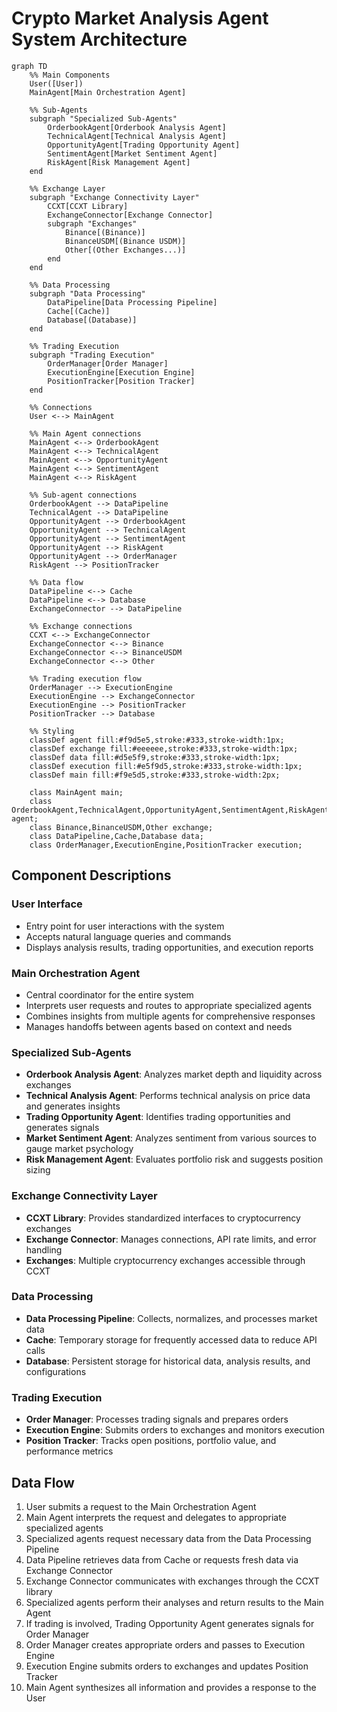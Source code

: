 # Crypto Market Analysis Agent System Architecture

```mermaid
graph TD
    %% Main Components
    User([User])
    MainAgent[Main Orchestration Agent]
    
    %% Sub-Agents
    subgraph "Specialized Sub-Agents"
        OrderbookAgent[Orderbook Analysis Agent]
        TechnicalAgent[Technical Analysis Agent]
        OpportunityAgent[Trading Opportunity Agent]
        SentimentAgent[Market Sentiment Agent]
        RiskAgent[Risk Management Agent]
    end
    
    %% Exchange Layer
    subgraph "Exchange Connectivity Layer"
        CCXT[CCXT Library]
        ExchangeConnector[Exchange Connector]
        subgraph "Exchanges"
            Binance[(Binance)]
            BinanceUSDM[(Binance USDM)]
            Other[(Other Exchanges...)]
        end
    end
    
    %% Data Processing
    subgraph "Data Processing"
        DataPipeline[Data Processing Pipeline]
        Cache[(Cache)]
        Database[(Database)]
    end
    
    %% Trading Execution
    subgraph "Trading Execution"
        OrderManager[Order Manager]
        ExecutionEngine[Execution Engine]
        PositionTracker[Position Tracker]
    end
    
    %% Connections
    User <--> MainAgent
    
    %% Main Agent connections
    MainAgent <--> OrderbookAgent
    MainAgent <--> TechnicalAgent
    MainAgent <--> OpportunityAgent
    MainAgent <--> SentimentAgent
    MainAgent <--> RiskAgent
    
    %% Sub-agent connections
    OrderbookAgent --> DataPipeline
    TechnicalAgent --> DataPipeline
    OpportunityAgent --> OrderbookAgent
    OpportunityAgent --> TechnicalAgent
    OpportunityAgent --> SentimentAgent
    OpportunityAgent --> RiskAgent
    OpportunityAgent --> OrderManager
    RiskAgent --> PositionTracker
    
    %% Data flow
    DataPipeline <--> Cache
    DataPipeline <--> Database
    ExchangeConnector --> DataPipeline
    
    %% Exchange connections
    CCXT <--> ExchangeConnector
    ExchangeConnector <--> Binance
    ExchangeConnector <--> BinanceUSDM
    ExchangeConnector <--> Other
    
    %% Trading execution flow
    OrderManager --> ExecutionEngine
    ExecutionEngine --> ExchangeConnector
    ExecutionEngine --> PositionTracker
    PositionTracker --> Database
    
    %% Styling
    classDef agent fill:#f9d5e5,stroke:#333,stroke-width:1px;
    classDef exchange fill:#eeeeee,stroke:#333,stroke-width:1px;
    classDef data fill:#d5e5f9,stroke:#333,stroke-width:1px;
    classDef execution fill:#e5f9d5,stroke:#333,stroke-width:1px;
    classDef main fill:#f9e5d5,stroke:#333,stroke-width:2px;
    
    class MainAgent main;
    class OrderbookAgent,TechnicalAgent,OpportunityAgent,SentimentAgent,RiskAgent agent;
    class Binance,BinanceUSDM,Other exchange;
    class DataPipeline,Cache,Database data;
    class OrderManager,ExecutionEngine,PositionTracker execution;
```

## Component Descriptions

### User Interface
- Entry point for user interactions with the system
- Accepts natural language queries and commands
- Displays analysis results, trading opportunities, and execution reports

### Main Orchestration Agent
- Central coordinator for the entire system
- Interprets user requests and routes to appropriate specialized agents
- Combines insights from multiple agents for comprehensive responses
- Manages handoffs between agents based on context and needs

### Specialized Sub-Agents
- **Orderbook Analysis Agent**: Analyzes market depth and liquidity across exchanges
- **Technical Analysis Agent**: Performs technical analysis on price data and generates insights
- **Trading Opportunity Agent**: Identifies trading opportunities and generates signals
- **Market Sentiment Agent**: Analyzes sentiment from various sources to gauge market psychology
- **Risk Management Agent**: Evaluates portfolio risk and suggests position sizing

### Exchange Connectivity Layer
- **CCXT Library**: Provides standardized interfaces to cryptocurrency exchanges
- **Exchange Connector**: Manages connections, API rate limits, and error handling
- **Exchanges**: Multiple cryptocurrency exchanges accessible through CCXT

### Data Processing
- **Data Processing Pipeline**: Collects, normalizes, and processes market data
- **Cache**: Temporary storage for frequently accessed data to reduce API calls
- **Database**: Persistent storage for historical data, analysis results, and configurations

### Trading Execution
- **Order Manager**: Processes trading signals and prepares orders
- **Execution Engine**: Submits orders to exchanges and monitors execution
- **Position Tracker**: Tracks open positions, portfolio value, and performance metrics

## Data Flow

1. User submits a request to the Main Orchestration Agent
2. Main Agent interprets the request and delegates to appropriate specialized agents
3. Specialized agents request necessary data from the Data Processing Pipeline
4. Data Pipeline retrieves data from Cache or requests fresh data via Exchange Connector
5. Exchange Connector communicates with exchanges through the CCXT library
6. Specialized agents perform their analyses and return results to the Main Agent
7. If trading is involved, Trading Opportunity Agent generates signals for Order Manager
8. Order Manager creates appropriate orders and passes to Execution Engine
9. Execution Engine submits orders to exchanges and updates Position Tracker
10. Main Agent synthesizes all information and provides a response to the User
